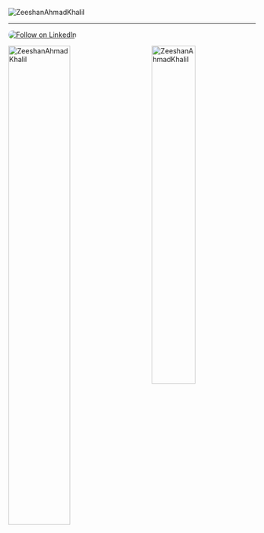 <p align="left">
  <img
    src="https://komarev.com/ghpvc/?username=ZeeshanAhmadKhalil&label=Profile%20views&color=129e00&style=plastic"
    alt="ZeeshanAhmadKhalil"
  />
</p>
<hr />

<div>
  <a
    href="https://www.linkedin.com/in/zeeshan10"
    target="_blank"
  >
    <img
      src="https://img.shields.io/badge/Follow_on_LinkedIn-0a66c2?style=for-the-badge&logo=linkedin&logoColor=white&labelColor=0a66c2"
      alt="Follow on LinkedIn"
      style="border-radius: 16px"
    />
  </a>
</div>

<div>
  <p>
    <img
      align="right"
      width="42%"
      src="https://github-readme-stats.vercel.app/api/top-langs?username=ZeeshanAhmadKhalil&show_icons=true&locale=en&layout=compact"
      alt="ZeeshanAhmadKhalil"
    />
  </p>
  <p>
    <img
      align="left"
      width="50%"
      src="https://github-readme-streak-stats.herokuapp.com/?user=ZeeshanAhmadKhalil&"
      alt="ZeeshanAhmadKhalil"
    />
  </p>
</div>
